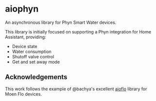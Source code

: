 # aiophyn

An asynchronous library for Phyn Smart Water devices.

This library is initially focused on supporting a Phyn integration for Home Assistant, providing:

- Device state
- Water consumption
- Shutoff valve control
- Get and set away mode

## Acknowledgements

This work follows the example of @bachya's excellent [aioflo](https://github.com/bachya/aioflo) library for Moen Flo devices.
